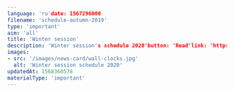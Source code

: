```yaml
---
language: 'ru'date: 1567296000
filename: 'schedule-autumn-2019'
type: 'important'
aim: 'all'
title: 'Winter session'
description: 'Winter session's schedule 2020'button: 'Read'link: 'https://vk.com/away.php?to=https%3A%2F%2Fdocs.google.com%2Fspreadsheets%2Fd%2F1XcY9uyjseJHvoXXuwuJPvKGVDGu0g-bVQkF6Ukr-blw%2Fedit%23gid%3D0&cc_key='
images:
- src: '/images/news-card/wall-clocks.jpg'
  alt: 'Winter session schedule 2020'
updatedAt: 1568360578
materialType: 'important'
---
```


